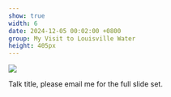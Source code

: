 ```yaml
---
show: true
width: 6
date: 2024-12-05 00:02:00 +0800
group: My Visit to Louisville Water
height: 405px
---
```

<div>
  <img class="lazy w-100 rounded-top" src="{{ '/assets/images/LWC_Pics/LWCVisit2.jpg' | relative_url }}">
  <div class="card-body">
    <p class="card-text">
      Talk title, please email me for the full slide set.
    </p>
  </div>
</div>
